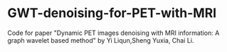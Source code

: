 # GWT-denoising-for-PET-with-MRI
Code for paper "Dynamic PET images denoising with MRI information: A graph wavelet based method" by Yi Liqun,Sheng Yuxia, Chai Li.
